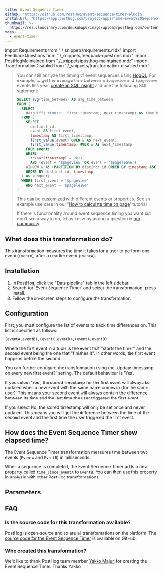 ```yaml
---
title: Event Sequence Timer
github: 'https://github.com/PostHog/event-sequence-timer-plugin'
installUrl: 'https://app.posthog.com/project/apps?name=Event%20Sequence%20Timer%20Plugin'
thumbnail: >-
  https://res.cloudinary.com/dmukukwp6/image/upload/posthog.com/contents/cdp/thumbnails/event-sequence-timer-plugin.png
tags:
  - event-timer
---
```


import Requirements from "./_snippets/requirements.mdx"
import FeedbackQuestions from "./_snippets/feedback-questions.mdx"
import PostHogMaintained from "./_snippets/posthog-maintained.mdx"
import TransformationDisabled from "./_snippets/transformation-disabled.mdx"

<TransformationDisabled />

> You can still analyze the timing of event sequences using [HogQL](/docs/hogql). For example, to get the average time between a `$pageview` and `$pageleave` events this year, [create an SQL insight](https://app.posthog.com/insights/new) and use the following SQL statement:
>
>```sql
>SELECT avg(time_between) AS avg_time_between
> FROM (
>   SELECT
>     dateDiff('minute', first_timestamp, next_timestamp) AS time_between
>   FROM (
>     SELECT 
>       distinct_id,
>       event AS first_event,
>       timestamp AS first_timestamp,
>       first_value(event) OVER w AS next_event,
>       first_value(timestamp) OVER w AS next_timestamp
>     FROM events
>     WHERE 
>       toYear(timestamp) = 2023
>       AND (event = '$pageview' OR event = '$pageleave')
>     WINDOW w AS (PARTITION BY distinct_id ORDER BY timestamp ASC ROWS BETWEEN 1 FOLLOWING AND 1 FOLLOWING)
>     ORDER BY distinct_id, timestamp
>   ) AS subquery
>   WHERE first_event = '$pageview'
>     AND next_event = '$pageleave'
> )
>```
>
> This can be customized with different events or properties. See an example use case in our “[How to calculate time on page](/tutorials/time-on-page)” tutorial.
>
>If there is functionality around event sequence timing you want but don’t see a way to do, let us know by asking a question in [our community](/questions).

## What does this transformation do?

This transformation measures the time it takes for a user to perform one event (`EventB`), after an earlier event (`EventA`).

<Requirements />

## Installation

1. In PostHog, click the "[Data pipeline](https://us.posthog.com/pipeline)" tab in the left sidebar.
2. Search for 'Event Sequence Timer' and select the transformation, press Install.
3. Follow the on-screen steps to configure the transformation.

## Configuration

First, you must configure the list of events to track time differences on. This list is specified as follows:

`(eventA,eventB),(eventC,eventD),(eventA,eventD)`

Where the first event in a tuple is the event that "starts the timer" and the second event being the one that "finishes it". In other words, the first event happens before the second.

You can further configure the transformation using the 'Update timestamp on every new first event?' setting. The default behaviour is 'Yes'.

If you select 'Yes', the stored timestamp for the first event will always be updated when a new event with the same name comes in (for the same user). This means your second event will always contain the difference between its time and the last time the user triggered the first event.

If you select No, the stored timestamp will only be set once and never updated. This means you will get the difference between the time of the second event and the first time the user triggered the first event.

## How does the Event Sequence Timer show elapsed time?

The Event Sequence Timer transformation measures time between two events (`EventA` and `EventB`) in milliseconds.

When a sequence is completed, the Event Sequence Timer adds a new property called `time_since_eventA` to `EventB`. You can then use this property in analysis with other PostHog transformations.

## Parameters

<AppParameters />

## FAQ

### Is the source code for this transformation available?

PostHog is open-source and so are all transformations on the platform. The [source code for the Event Sequence Timer](https://github.com/PostHog/event-sequence-timer-plugin) is available on GitHub.

### Who created this transformation?

We'd like to thank PostHog team member [Yakko Majuri](https://github.com/yakkomajuri) for creating the Event Sequence Timer. Thanks Yakko!

<PostHogMaintained />

<FeedbackQuestions />
